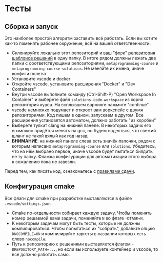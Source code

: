 Тесты
======

## Сборка и запуск

Это наиболее простой алгоритм заставить всё работать. Если вы хотите как-то поменять рабочее окружение, всё на вашей ответственности.

* Склонируйте локально этот репозиторий и ваш "форк" [репозитория шаблонов решений](https://github.com/Mrkol/metaprogramming-course-solutions-template) в одну папку. В итоге рядом должны лежать две папки с соответствующими репозиториями, `metaprogramming-course` и `metaprogramming-course-solutions`. Не меняйте их имена, иначе конфиги полетят
* Установите vscode и docker
* Откройте vscode, установите расширения "Docker" и "Dev Containers"
* Внутри vscode выполните команду (Ctrl-Shift-P) "Open Workspace In Container" и выберете файл `solutions.code-workspace` из корня репозитория курса. На всплывшем варнинге нажмите "continue"
* vscode немножко подумает и откроет вам воркспейс с двумя репозиториями. Код пишем в одном, запускаем в другом. Все расширения установятся автоматом, должно работать "из коробки"
* Выберете тулкит clang на нижней панеле. В некоторых задачх его возможно придётся менять на gcc, но будем надеяться, что свежий шланг не такой вялый как год назад
* **ВНИМАНИЕ**: на нижней панеле слева есть значёк папочки, рядом с которым написано `metaprogramming-course` или `solutions`. Убедитесь, что на нём выбрано первое, иначе vscode будет пытаться билдить не ту папку. Флажка конфигурации для автоматизации этого выбора к сожалению пока не завезли.

Перед тем, как писать код, ознакомьтесь с [правилами сдачи](/tasks/rules.md).

## Конфигурация cmake

Все флаги для cmake при разработке выставляются в файле `.vscode/settings.json`.

* Cmake по-отдельности собирает каждую задачу. Чтобы поменять номер решаемой вами задачи, поменяйте `N` во флаге `-DTASK=N`.
* К некоторым задачам могут быть тесты, которые не должны компилироваться. Чтобы попытаться их "собрать", добавьте опцию `-DNOCOMPILE=ON` и компилируйте таргеты в названии которых есть слово `nocompile`.
* Путь к репозиторию с решениями выставляется флагом `-DREPOSITORY_PATH=...`, но если вы используете контейнер и vscode, то всё должно работать само.

